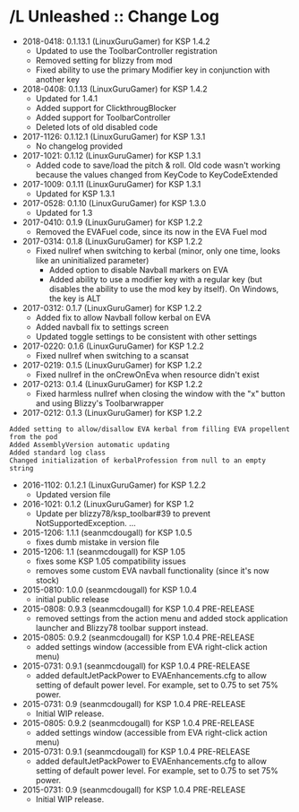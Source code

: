 # <AddOn Name> /L Unleashed :: Change Log

* 2018-0418: 0.1.13.1 (LinuxGuruGamer) for KSP 1.4.2
	+ Updated to use the ToolbarController registration
	+ Removed setting for blizzy from mod
	+ Fixed ability to use the primary Modifier key in conjunction with another key
* 2018-0408: 0.1.13 (LinuxGuruGamer) for KSP 1.4.2
	+ Updated for 1.4.1
	+ Added support for ClickthrougBlocker
	+ Added support for ToolbarController
	+ Deleted lots of old disabled code
* 2017-1126: 0.1.12.1 (LinuxGuruGamer) for KSP 1.3.1
	+ No changelog provided
* 2017-1021: 0.1.12 (LinuxGuruGamer) for KSP 1.3.1
	+ Added code to save/load the pitch & roll.  Old code wasn't working because the values changed from KeyCode to KeyCodeExtended
* 2017-1009: 0.1.11 (LinuxGuruGamer) for KSP 1.3.1
	+ Updated for KSP 1.3.1
* 2017-0528: 0.1.10 (LinuxGuruGamer) for KSP 1.3.0
	+ Updated for 1.3
* 2017-0410: 0.1.9 (LinuxGuruGamer) for KSP 1.2.2
	+ Removed the EVAFuel code, since its now in the EVA Fuel mod
* 2017-0314: 0.1.8 (LinuxGuruGamer) for KSP 1.2.2
	+ Fixed nullref when switching to kerbal (minor, only one time, looks like an uninitialized parameter)
		- Added option to disable Navball markers on EVA
		- Added ability to use a modifier key with a regular key (but disables the ability to use the mod key by itself).  On Windows, the key is ALT
* 2017-0312: 0.1.7 (LinuxGuruGamer) for KSP 1.2.2
	+ Added fix to allow Navball follow kerbal on EVA
	+ Added navball fix to settings screen
	+ Updated toggle settings to be consistent with other settings
* 2017-0220: 0.1.6 (LinuxGuruGamer) for KSP 1.2.2
	+ Fixed nullref when switching to a scansat
* 2017-0219: 0.1.5 (LinuxGuruGamer) for KSP 1.2.2
	+ Fixed nullref in the onCrewOnEva when resource didn't exist
* 2017-0213: 0.1.4 (LinuxGuruGamer) for KSP 1.2.2
	+ Fixed harmless nullref when closing the window with the "x" button and using Blizzy's Toolbarwrapper
* 2017-0212: 0.1.3 (LinuxGuruGamer) for KSP 1.2.2
```
Added setting to allow/disallow EVA kerbal from filling EVA propellent from the pod
Added AssemblyVersion automatic updating
Added standard log class
Changed initialization of kerbalProfession from null to an empty string
```
* 2016-1102: 0.1.2.1 (LinuxGuruGamer) for KSP 1.2.2
	+ Updated version file
* 2016-1021: 0.1.2 (LinuxGuruGamer) for KSP 1.2
	+ Update per blizzy78/ksp_toolbar#39 to prevent NotSupportedException. …
* 2015-1206: 1.1.1 (seanmcdougall) for KSP 1.0.5
	+ fixes dumb mistake in version file
* 2015-1206: 1.1 (seanmcdougall) for KSP 1.05
	+ fixes some KSP 1.05 compatibility issues
	+ removes some custom EVA navball functionality (since it's now stock)
* 2015-0810: 1.0.0 (seanmcdougall) for KSP 1.0.4
	+ initial public release
* 2015-0808: 0.9.3 (seanmcdougall) for KSP 1.0.4 PRE-RELEASE
	+ removed settings from the action menu and added stock application launcher and Blizzy78 toolbar support instead.
* 2015-0805: 0.9.2 (seanmcdougall) for KSP 1.0.4 PRE-RELEASE
	+ added settings window (accessible from EVA right-click action menu)
* 2015-0731: 0.9.1 (seanmcdougall) for KSP 1.0.4 PRE-RELEASE
	+ added defaultJetPackPower to EVAEnhancements.cfg to allow setting of default power level.  For example, set to 0.75 to set 75% power.
* 2015-0731: 0.9 (seanmcdougall) for KSP 1.0.4 PRE-RELEASE
	+ Initial WIP release.
* 2015-0805: 0.9.2 (seanmcdougall) for KSP 1.0.4 PRE-RELEASE
	+ added settings window (accessible from EVA right-click action menu)
* 2015-0731: 0.9.1 (seanmcdougall) for KSP 1.0.4 PRE-RELEASE
	+ added defaultJetPackPower to EVAEnhancements.cfg to allow setting of default power level.  For example, set to 0.75 to set 75% power.
* 2015-0731: 0.9 (seanmcdougall) for KSP 1.0.4 PRE-RELEASE
	+ Initial WIP release.
